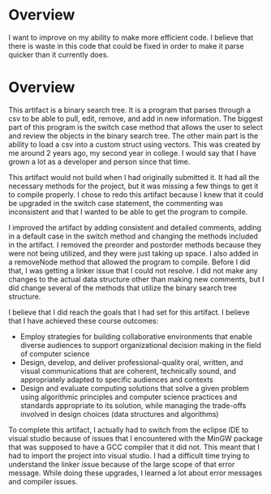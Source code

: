 # Overview
I want to improve on my ability to make more efficient code. I believe that there is waste in this code that could be fixed in order to make it parse quicker than it currently does.
# Overview
This artifact is  a binary search tree. It is a program that parses through a csv to be able to pull, edit, remove, and add in new information. The biggest part of this program is the switch case method that allows the user to select and review the objects in the binary search tree. The other main part is the ability to load a csv into a custom struct using  vectors. This was created by me around 2 years ago, my second year in college. I would say that I have grown a lot as a developer and person since that time.

This artifact would not build when I had originally submitted it. It had all the necessary methods for the project, but it was missing a few things to get it to compile properly. I chose to redo this artifact because I knew that it could be upgraded in the switch case statement, the commenting was inconsistent and that I wanted to be able to get the program to compile. 

I improved the artifact by adding consistent and detailed comments, adding in a default case in the switch method and changing the methods included in the artifact. I removed the preorder and postorder methods because they were not being utilized, and they were just taking up space. I also added in a removeNode method that allowed the program to compile. Before I did that, I was getting a linker issue that I could not resolve. I did not make any changes to the actual data structure other than making new comments, but I did change several of the methods that utilize the binary search tree structure.

I believe that I did reach the goals that I had set for this artifact. I believe that I have achieved these course outcomes:

- Employ strategies for building collaborative environments that enable diverse audiences to support organizational decision making in the field of computer science
- Design, develop, and deliver professional-quality oral, written, and visual communications that are coherent, technically sound, and appropriately adapted to specific audiences and contexts
- Design and evaluate computing solutions that solve a given problem using algorithmic principles and computer science practices and standards appropriate to its solution, while managing the trade-offs involved in design choices (data structures and algorithms)

To complete this artifact, I actually had to switch from the eclipse IDE to visual studio because of issues that I encountered with the MinGW package that was supposed to have a GCC compiler that it did not. This meant that I had to import the project into visual studio. I had a difficult time trying to understand the linker issue because of the  large scope of that error message. While doing these upgrades, I learned a lot about error messages and compiler issues.
